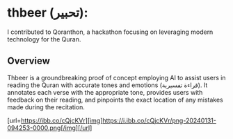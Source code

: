 # thbeer (تحبير):

I contributed to Qoranthon, a hackathon focusing on leveraging modern technology for the Quran.

## Overview
Thbeer is a groundbreaking proof of concept employing AI to assist users in reading the Quran with accurate tones and emotions (قراءة تفسيرية). It annotates each verse with the appropriate tone, provides users with feedback on their reading, and pinpoints the exact location of any mistakes made during the recitation.

[url=https://ibb.co/cQjcKVr][img]https://i.ibb.co/cQjcKVr/png-20240131-094253-0000.png[/img][/url]